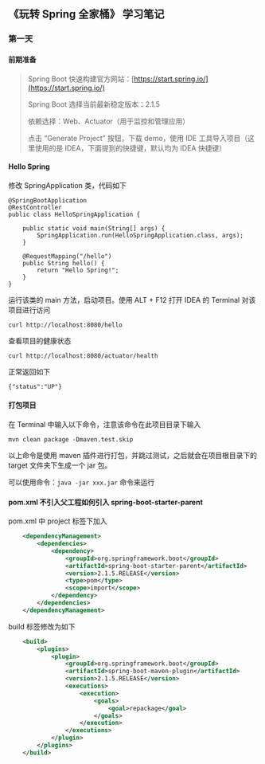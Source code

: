 ## 《玩转 Spring 全家桶》 学习笔记
### 第一天
#### 前期准备
> Spring Boot 快速构建官方网站：[https://start.spring.io/](https://start.spring.io/)
> 
> Spring Boot 选择当前最新稳定版本：2.1.5
> 
> 依赖选择：Web、Actuator（用于监控和管理应用）
> 
> 点击 “Generate Project” 按钮，下载 demo，使用 IDE 工具导入项目（这里使用的是 IDEA，下面提到的快捷键，默认均为 IDEA 快捷键）

#### Hello Spring
修改 SpringApplication 类，代码如下
```
@SpringBootApplication
@RestController
public class HelloSpringApplication {

	public static void main(String[] args) {
		SpringApplication.run(HelloSpringApplication.class, args);
	}

	@RequestMapping("/hello")
	public String hello() {
		return "Hello Spring!";
	}
}
```
运行该类的 main 方法，启动项目。使用 ALT + F12 打开 IDEA 的 Terminal 对该项目进行访问
```
curl http://localhost:8080/hello
```
查看项目的健康状态
```
curl http://localhost:8080/actuator/health
```
正常返回如下
```
{"status":"UP"}
```

#### 打包项目
在 Terminal 中输入以下命令，注意该命令在此项目目录下输入
```
mvn clean package -Dmaven.test.skip
```
以上命令是使用 maven 插件进行打包，并跳过测试，之后就会在项目根目录下的 target 文件夹下生成一个 jar 包。

可以使用命令：```java -jar xxx.jar``` 命令来运行

#### pom.xml 不引入父工程如何引入 spring-boot-starter-parent
pom.xml 中 project 标签下加入
```xml
	<dependencyManagement>
		<dependencies>
			<dependency>
				<groupId>org.springframework.boot</groupId>
				<artifactId>spring-boot-starter-parent</artifactId>
				<version>2.1.5.RELEASE</version>
				<type>pom</type>
				<scope>import</scope>
			</dependency>
		</dependencies>
	</dependencyManagement>
```

build 标签修改为如下
```xml
	<build>
		<plugins>
			<plugin>
				<groupId>org.springframework.boot</groupId>
				<artifactId>spring-boot-maven-plugin</artifactId>
				<version>2.1.5.RELEASE</version>
				<executions>
					<execution>
						<goals>
							<goal>repackage</goal>
						</goals>
					</execution>
				</executions>
			</plugin>
		</plugins>
	</build>
```